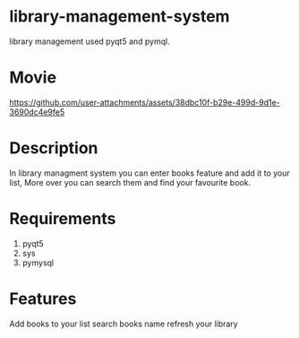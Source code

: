# library-management-system
library management used pyqt5 and pymql.
# Movie
https://github.com/user-attachments/assets/38dbc10f-b29e-499d-9d1e-3690dc4e9fe5
# Description
In library managment system you can enter books feature and add it to your list, More over you can search them and find your favourite book.
# Requirements
1. pyqt5
2.  sys
3.  pymysql
# Features
 Add books to your list
 search books name
 refresh your library
